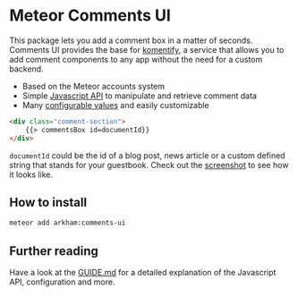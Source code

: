 # Meteor Comments UI

This package lets you add a comment box in a matter of seconds. Comments UI provides the base for [komentify](http://www.komentify.io), a service that allows you to add comment components to any app without the need for a custom backend.

* Based on the Meteor accounts system
* Simple [Javascript API](https://github.com/ARKHAM-Enterprises/meteor-comments-ui/blob/master/GUIDE.md#javascript-api) to manipulate and retrieve comment data
* Many [configurable values](https://github.com/ARKHAM-Enterprises/meteor-comments-ui/blob/master/GUIDE.md#configurable-values) and easily customizable

```html
<div class="comment-section">
    {{> commentsBox id=documentId}}
</div>
```

```documentId``` could be the id of a blog post, news article or a custom defined string that stands for your guestbook. Check out the [screenshot](https://raw.githubusercontent.com/ARKHAM-Enterprises/meteor-comments-ui/master/screenshot.png) to see how it looks like.

## How to install

```bash
meteor add arkham:comments-ui
```

## Further reading

Have a look at the [GUIDE.md](https://github.com/ARKHAM-Enterprises/meteor-comments-ui/blob/master/GUIDE.md) for a detailed explanation of the Javascript API, configuration and more.
